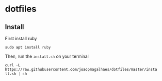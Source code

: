 # dotfiles

## Install

First install ruby

`sudo apt install ruby`

Then, run the `install.sh` on your terminal

`curl -L https://raw.githubusercontent.com/joaopmagalhaes/dotfiles/master/install.sh | sh`